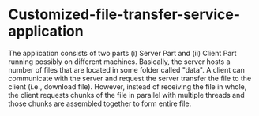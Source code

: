 Customized-file-transfer-service-application
============================================

The application consists of two parts (i) Server Part and (ii) Client Part running possibly on different machines. Basically, the server hosts a number of files that are located in some folder called "data". A client can communicate with the server and request the server transfer the file to the client (i.e., download file). However, instead of receiving the file in whole, the client requests chunks of the file in parallel with multiple threads and those chunks are assembled together to form entire file.

